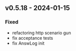 ## v0.5.18 - 2024-01-15
### Fixed
* refactoring http scenario gun
* fix acceptance tests
* fix AnswLog init
